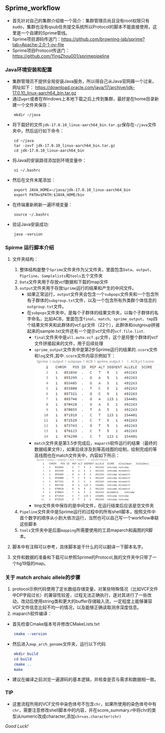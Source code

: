 ## Sprime_workflow
- 首先针对自己的集群介绍做一个简介：集群管理员尚且没有root权限只有sudo，集群也没有qsub任务提交系统所以Protocol的脚本不能直接使用，这里是一个自建的Sprime管线。
- Sprime项目源码传送门：https://github.com/browning-lab/sprime?tab=Apache-2.0-1-ov-file
- Sprime项目Protocol传送门：https://github.com/YingZhou001/sprimepipeline
### Java环境安装和配置
- 集群管理员不提供全局安装Java服务，所以得自己从Java官网薅一个过来，网址如下：
https://download.oracle.com/java/17/archive/jdk-17.0.10_linux-aarch64_bin.tar.gz
- 通过`wget`或者在Windows上本地下载之后上传到集群，最好是在home目录新建一个文件夹保存：
```shell
    mkdir ~/java
```
- 将下载好的文件`jdk-17.0.10_linux-aarch64_bin.tar.gz`保存在`~/java`文件夹中，然后运行如下命令：
```shell
    cd ~/java
    tar -zxvf jdk-17.0.10_linux-aarch64_bin.tar.gz
    cd jdk-17.0.10_linux-aarch64_bin
```
- 将Java的安装路径添加到环境变量中：
```shell
    vi ~/.bashrc
```
- 然后在文件末尾添加：
```shell
    export JAVA_HOME=~/java/jdk-17.0.10_linux-aarch64_bin   
    export PATH=$PATH:$JAVA_HOME/bin
```
- 在终端重新刷新一遍环境变量：
```shell
    source ~/.bashrc
```

- 验证Java安装成功:
```shell
    java -version
```

### Spirme 运行脚本介绍

1. 文件夹结构：
    1. 整体结构是整个`Sprime`文件夹作为父文件夹，里面包含`Data`、`output`、`Piprline`、`Samplelists`和`tools`五个文件夹
    2. `Data`文件夹用于存放vcf数据和下载的map文件
    3. `output`文件夹用于存放`Sprime`运行的结果和产生的中间文件。
        - 如果正常运行，`output`文件夹会包含一个`subpops`文件夹和一个包含所有子群体的`subgroup.txt`文件，以及一个包含所有外类群个体信息的`outgroup.txt`文件。
        - 在`subpops`文件夹中，是每个子群体的结果文件夹，以每个子群体的名字命名，比如ACB，里面包含`final`、`match`、`sprime_output`、`tmp`四个结果文件夹和此群体的vcf.gz文件（22个），此群体和outgroup拼接起来的sample.txt文件还有一个提示vcf文件的`vcf.file.list`.
            - `final`文件夹中是`all.auto.vcf.gz`文件，这个是将整个群体的vcf文件拼接起来的文件，用于后续处理
            - `sprime_output`文件夹中是第2步Sprime运行的结果的`.score`文件和`log`文件,其中`.score`文件内容示例如下：
        ![score](./Src/Score_file_content.png)
            - `match`文件夹是第3.5步完成后，`maparch`软件运行的结果（最终的数据结果文件），如果后续涉及到等高线图的绘制，绘制完成的等高线图也在match文件夹中，内容如下所示：
        ![mscore](./Src/mScore_file_content.png)
            - tmp文件夹中保存的是中间文件，在运行结束后应该是空文件夹
    4. `Pipeline`文件夹中是Sprime运行的过程中的所有shell脚本，按照文件中首个数字的顺序从小到大依次运行，当然也可以自己写一个workflow串联这些脚本
    5. `tools`文件夹中是后面`mapping`所需要使用的工具maparch和画图的R脚本。

2. 脚本中有注释可以参考，具体脚本是干什么的可以翻译一下脚本名字。 

3. 文件和数据的准备和下载可以参照Sprime的Protocol,我的文件夹中只带了一个hg19版的map。

### 关于 match archaic allele的步骤
1. protocol示例代码使用了定长数组存储变量，对某些特殊情况（比如VCF文件中DP字段过长）的兼容性较差，过程无法正确执行，遂对其进行了一些改动，改动后使用string类和更大的buffer存储输入流，一定程度上能够兼容VCF文件信息比较不均一的情况，以及能够正确读取测序深度信息。
2. maparch软件编译：
- 首先检查Cmake版本号并修改CMakeLists.txt
```cmake
    cmake --version
``` 
- 然后进入`map_arch_genome`文件夹，运行以下代码
```cmake
    mkdir build
    cd build
    cmake ..
    make
```
- 建议在编译之前浏览一遍源码的基本逻辑，并核查是否与需求和数据相一致。

### TIP
- 这套流程所用的VCF文件中染色体号不包含```chr```，如果所使用的染色体号中有```chr```，需要注意修改shell脚本中的内容，并在score_summary.r中将chr的类型从numeric改成character,添加`chr=as.character(chr)`

*Good Luck!*

